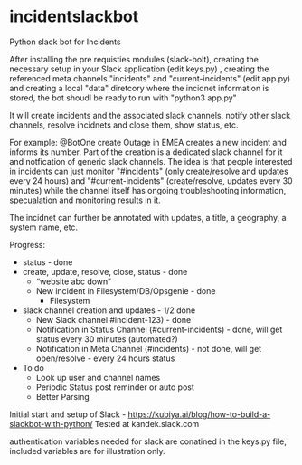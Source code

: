 # incidentslackbot

Python slack bot for Incidents

After installing the pre requisties modules (slack-bolt), creating the necessary setup in your Slack application (edit keys.py) , creating the referenced meta channels "incidents" and  "current-incidents" (edit app.py) and creating a local "data" diretcory where the incidnet information is stored, the bot shoudl be ready to run with "python3 app.py"

It will create incidents and the associated slack channels, notify other slack channels, resolve incidnets and close them, show status, etc.

For example: @BotOne create Outage in EMEA creates a new incident and informs its number. Part of the creation is a dedicated slack channel for it and notfication of generic slack channels. The idea is that people interested in incidents can just monitor "#incidents" (only create/resolve and updates every 24 hours) and "#current-incidents" (create/resolve, updates every 30 minutes) while the channel itself has ongoing troubleshooting information, specualation and monitoring results in it.

The incidnet can further be annotated with updates, a title, a geography, a system name, etc.

Progress:
- status - done
- create, update, resolve, close, status - done
  - “website abc down”
  - New incident in Filesystem/DB/Opsgenie - done
    - Filesystem
- slack channel creation and updates - 1/2 done
  - New Slack channel #incident-123) - done
  - Notification in Status Channel (#current-incidents) - done, will get status every 30 minutes (automated?)
  - Notification in Meta Channel (#incidents) - not done, will get open/resolve - every 24 hours status
- To do
  - Look up user and channel names
  - Periodic Status post reminder or auto post
  - Better Parsing

Initial start and setup of Slack - https://kubiya.ai/blog/how-to-build-a-slackbot-with-python/
Tested at kandek.slack.com

authentication variables needed for slack are conatined in the keys.py file, included variables are for illustration only.
